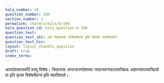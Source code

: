 ```yaml
---
kala_number: 10
question_number: 190
section_number: 1
permalink: chandra/kala/6/190
kala_question_id: kala_question_6.190
question_text: 
question_text_skt: अयं चिदाभासः विशेषचैतन्यं इति किमर्थं व्यपदिश्यते?
question_text_hin: 
layout: layout_chandra_question
draft: true
index_terms:
---
```


<!-- skt-start -->
अल्पदेशकालवर्ति वस्तु विशेषः। चिदाभासः अन्तःकरणदेशस्थः जाग्रत्स्वप्नकालावच्छिन्नः अज्ञानकालावच्छिन्नो वा इति कृत्वा विशेषचैतन्यं इति व्यपदिश्यते।
<!-- skt-end -->

<!-- eng-start -->
<!-- eng-end -->

